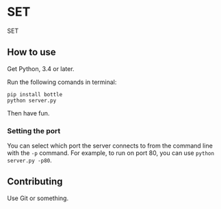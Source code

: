 # SET
SET

## How to use

Get Python, 3.4 or later.

Run the following comands in terminal:

    pip install bottle
    python server.py

Then have fun.

### Setting the port

You can select which port the server connects to from the command line with the `-p` command. For example, to run on port 80, you can use `python server.py -p80`.

## Contributing

Use Git or something.
